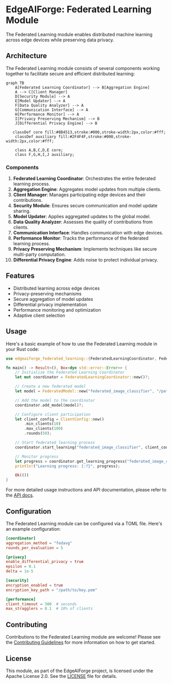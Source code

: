 # EdgeAIForge: Federated Learning Module

The Federated Learning module enables distributed machine learning across edge devices while preserving data privacy.

## Architecture

The Federated Learning module consists of several components working together to facilitate secure and efficient distributed learning:

```mermaid
graph TB
    A[Federated Learning Coordinator] --> B[Aggregation Engine]
    A --> C[Client Manager]
    D[Security Module] --> A
    E[Model Updater] --> A
    F[Data Quality Analyzer] --> A
    G[Communication Interface] --> A
    H[Performance Monitor] --> A
    I[Privacy Preserving Mechanism] --> B
    J[Differential Privacy Engine] --> B

   classDef core fill:#8B4513,stroke:#000,stroke-width:2px,color:#fff;
    classDef auxiliary fill:#2F4F4F,stroke:#000,stroke-width:2px,color:#fff;

    class A,B,C,D,E core;
    class F,G,H,I,J auxiliary;
```

### Components

1. **Federated Learning Coordinator**: Orchestrates the entire federated learning process.
2. **Aggregation Engine**: Aggregates model updates from multiple clients.
3. **Client Manager**: Manages participating edge devices and their contributions.
4. **Security Module**: Ensures secure communication and model update sharing.
5. **Model Updater**: Applies aggregated updates to the global model.
6. **Data Quality Analyzer**: Assesses the quality of contributions from clients.
7. **Communication Interface**: Handles communication with edge devices.
8. **Performance Monitor**: Tracks the performance of the federated learning process.
9. **Privacy Preserving Mechanism**: Implements techniques like secure multi-party computation.
10. **Differential Privacy Engine**: Adds noise to protect individual privacy.

## Features

- Distributed learning across edge devices
- Privacy-preserving mechanisms
- Secure aggregation of model updates
- Differential privacy implementation
- Performance monitoring and optimization
- Adaptive client selection

## Usage

Here's a basic example of how to use the Federated Learning module in your Rust code:

```rust
use edgeaiforge_federated_learning::{FederatedLearningCoordinator, FederatedModel, ClientConfig};

fn main() -> Result<(), Box<dyn std::error::Error>> {
    // Initialize the Federated Learning Coordinator
    let mut coordinator = FederatedLearningCoordinator::new()?;

    // Create a new federated model
    let model = FederatedModel::new("federated_image_classifier", "/path/to/initial_model.onnx")?;

    // Add the model to the coordinator
    coordinator.add_model(model)?;

    // Configure client participation
    let client_config = ClientConfig::new()
        .min_clients(10)
        .max_clients(100)
        .rounds(50);

    // Start federated learning process
    coordinator.start_learning("federated_image_classifier", client_config)?;

    // Monitor progress
    let progress = coordinator.get_learning_progress("federated_image_classifier")?;
    println!("Learning progress: {:?}", progress);

    Ok(())
}
```

For more detailed usage instructions and API documentation, please refer to the [API docs](../docs/api/federated_learning.md).

## Configuration

The Federated Learning module can be configured via a TOML file. Here's an example configuration:

```toml
[coordinator]
aggregation_method = "fedavg"
rounds_per_evaluation = 5

[privacy]
enable_differential_privacy = true
epsilon = 0.1
delta = 1e-5

[security]
encryption_enabled = true
encryption_key_path = "/path/to/key.pem"

[performance]
client_timeout = 300  # seconds
max_stragglers = 0.1  # 10% of clients
```

## Contributing

Contributions to the Federated Learning module are welcome! Please see the [Contributing Guidelines](../CONTRIBUTING.md) for more information on how to get started.

## License

This module, as part of the EdgeAIForge project, is licensed under the Apache License 2.0. See the [LICENSE](../LICENSE) file for details.
